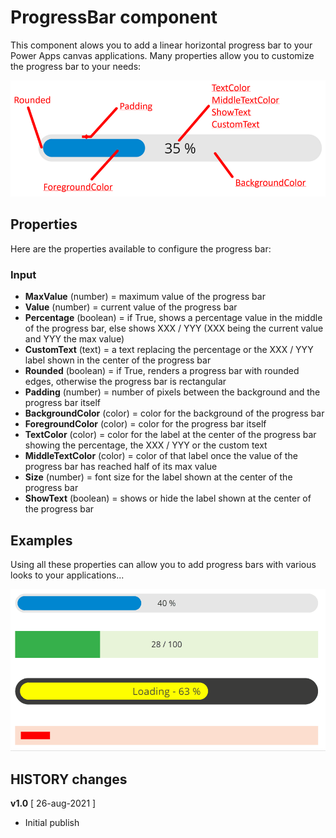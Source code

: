 # ProgressBar component
This component alows you to add a linear horizontal progress bar to your Power Apps canvas applications.
Many properties allow you to customize the progress bar to your needs:

![ProgressBarSamples](images/ProgressBarProperties.png)

## Properties
Here are the properties available to configure the progress bar:
### Input
- **MaxValue** (number) = maximum value of the progress bar
- **Value** (number) = current value of the progress bar
- **Percentage** (boolean) = if True, shows a percentage value in the middle of the progress bar, else shows XXX / YYY (XXX being the current value and YYY the max value)
- **CustomText** (text) = a text replacing the percentage or the XXX / YYY label shown in the center of the progress bar
- **Rounded** (boolean) = if True, renders a progress bar with rounded edges, otherwise the progress bar is rectangular
- **Padding** (number) = number of pixels between the background and the progress bar itself
- **BackgroundColor** (color) = color for the background of the progress bar
- **ForegroundColor** (color) = color for the progress bar itself
- **TextColor** (color) = color for the label at the center of the progress bar showing the percentage, the XXX / YYY or the custom text
- **MiddleTextColor** (color) = color of that label once the value of the progress bar has reached half of its max value
- **Size** (number) = font size for the label shown at the center of the progress bar
- **ShowText** (boolean) = shows or hide the label shown at the center of the progress bar

## Examples
Using all these properties can allow you to add progress bars with various looks to your applications...

![ProgressBarSamples](images/ProgressBarSamples.gif)

## HISTORY changes
**v1.0** [ 26-aug-2021 ]
- Initial publish